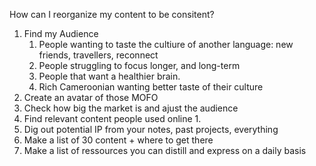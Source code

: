 How can I reorganize my content to be consitent? 

1. Find my Audience
	1. People wanting to taste the cultiure of another language: new friends, travellers, reconnect
	2. People struggling to focus longer, and long-term
	3.  People that want a healthier brain. 
	4. Rich Cameroonian wanting better taste of their culture
2. Create an avatar of those MOFO
3. Check how big the market is and ajust the audience
4. Find relevant content people used online
	1. 
5. Dig out potential IP from your notes, past projects, everything
6. Make a list of 30 content + where to get there
7. Make a list of ressources you can distill and express on a daily basis